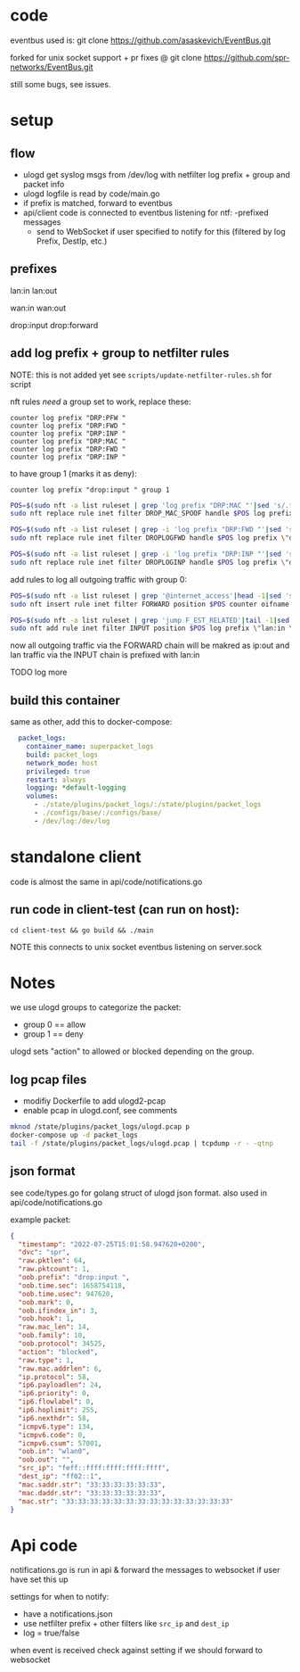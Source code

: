 # code

eventbus used is:
git clone https://github.com/asaskevich/EventBus.git

forked for unix socket support + pr fixes @
git clone https://github.com/spr-networks/EventBus.git

still some bugs, see issues.

# setup

## flow

* ulogd get syslog msgs from /dev/log with netfilter log prefix + group and packet info
* ulogd logfile is read by code/main.go
* if prefix is matched, forward to eventbus
* api/client code is connected to eventbus listening for ntf: -prefixed messages
	* send to WebSocket if user specified to notify for this (filtered by log Prefix, DestIp, etc.)

## prefixes

lan:in
lan:out

wan:in
wan:out

drop:input
drop:forward

## add log prefix + group to netfilter rules

NOTE: this is not added yet
see `scripts/update-netfilter-rules.sh` for script

nft rules *need* a group set to work, replace these:

    counter log prefix "DRP:PFW "
    counter log prefix "DRP:FWD "
    counter log prefix "DRP:INP "
    counter log prefix "DRP:MAC "
    counter log prefix "DRP:FWD "
    counter log prefix "DRP:INP "

to have group 1 (marks it as deny):

    counter log prefix "drop:input " group 1

```sh
POS=$(sudo nft -a list ruleset | grep 'log prefix "DRP:MAC "'|sed 's/.*# handle //g')
sudo nft replace rule inet filter DROP_MAC_SPOOF handle $POS log prefix \"drop:mac \" group 1

POS=$(sudo nft -a list ruleset | grep -i 'log prefix "DRP:FWD "'|sed 's/.*# handle //g')
sudo nft replace rule inet filter DROPLOGFWD handle $POS log prefix \"drop:forward \" group 1

POS=$(sudo nft -a list ruleset | grep -i 'log prefix "DRP:INP "'|sed 's/.*# handle //g')
sudo nft replace rule inet filter DROPLOGINP handle $POS log prefix \"drop:input \" group 1
```

add rules to log all outgoing traffic with group 0:

```sh
POS=$(sudo nft -a list ruleset | grep '@internet_access'|head -1|sed 's/.*# handle //g')
sudo nft insert rule inet filter FORWARD position $POS counter oifname \"eth0\" log prefix \"wan:out \" group 0

POS=$(sudo nft -a list ruleset | grep 'jump F_EST_RELATED'|tail -1|sed 's/.*# handle //g')
sudo nft add rule inet filter INPUT position $POS log prefix \"lan:in \" group 0
```

now all outgoing traffic via the FORWARD chain will be makred as ip:out
and lan traffic via the INPUT chain is prefixed with lan:in

TODO log more

## build this container
same as other, add this to docker-compose:

```yaml
  packet_logs:
    container_name: superpacket_logs
    build: packet_logs
    network_mode: host
    privileged: true
    restart: always
    logging: *default-logging
    volumes:
      - ./state/plugins/packet_logs/:/state/plugins/packet_logs
      - ./configs/base/:/configs/base/
      - /dev/log:/dev/log
```

# standalone client

code is almost the same in api/code/notifications.go

## run code in client-test (can run on host):
`cd client-test && go build && ./main`

NOTE this connects to unix socket eventbus listening on server.sock

# Notes

we use ulogd groups to categorize the packet:
* group 0 == allow
* group 1 == deny

ulogd sets "action" to allowed or blocked depending on the group.

## log pcap files
* modifiy Dockerfile to add ulogd2-pcap
* enable pcap in ulogd.conf, see comments

```sh
mknod /state/plugins/packet_logs/ulogd.pcap p
docker-compose up -d packet_logs
tail -f /state/plugins/packet_logs/ulogd.pcap | tcpdump -r - -qtnp
```

## json format

see code/types.go for golang struct of ulogd json format. also used in api/code/notifications.go

example packet:

```json
{
  "timestamp": "2022-07-25T15:01:58.947620+0200",
  "dvc": "spr",
  "raw.pktlen": 64,
  "raw.pktcount": 1,
  "oob.prefix": "drop:input ",
  "oob.time.sec": 1658754118,
  "oob.time.usec": 947620,
  "oob.mark": 0,
  "oob.ifindex_in": 3,
  "oob.hook": 1,
  "raw.mac_len": 14,
  "oob.family": 10,
  "oob.protocol": 34525,
  "action": "blocked",
  "raw.type": 1,
  "raw.mac.addrlen": 6,
  "ip.protocol": 58,
  "ip6.payloadlen": 24,
  "ip6.priority": 0,
  "ip6.flowlabel": 0,
  "ip6.hoplimit": 255,
  "ip6.nexthdr": 58,
  "icmpv6.type": 134,
  "icmpv6.code": 0,
  "icmpv6.csum": 57001,
  "oob.in": "wlan0",
  "oob.out": "",
  "src_ip": "feff::ffff:ffff:ffff:ffff",
  "dest_ip": "ff02::1",
  "mac.saddr.str": "33:33:33:33:33:33",
  "mac.daddr.str": "33:33:33:33:33:33",
  "mac.str": "33:33:33:33:33:33:33:33:33:33:33:33:33:33"
}
```

# Api code

notifications.go is run in api & forward the messages to websocket if user have set this up

settings for when to notify:
* have a notifications.json
* use netfilter prefix + other filters like `src_ip` and `dest_ip`
* log = true/false

when event is received check against setting if we should forward to websocket
